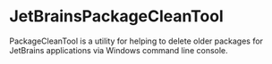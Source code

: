 # JetBrainsPackageCleanTool
PackageCleanTool is a utility for helping to delete older packages for JetBrains applications via Windows command line console.
